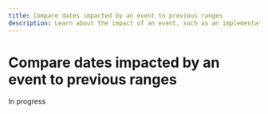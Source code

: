 ```yaml
---
title: Compare dates impacted by an event to previous ranges
description: Learn about the impact of an event, such as an implementation issue or outage, by comparing it to previous trends.
---
```


# Compare dates impacted by an event to previous ranges

In progress
